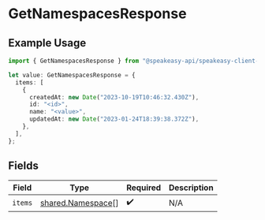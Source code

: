 # GetNamespacesResponse

## Example Usage

```typescript
import { GetNamespacesResponse } from "@speakeasy-api/speakeasy-client-sdk-typescript/sdk/models/shared";

let value: GetNamespacesResponse = {
  items: [
    {
      createdAt: new Date("2023-10-19T10:46:32.430Z"),
      id: "<id>",
      name: "<value>",
      updatedAt: new Date("2023-01-24T18:39:38.372Z"),
    },
  ],
};
```

## Fields

| Field                                                         | Type                                                          | Required                                                      | Description                                                   |
| ------------------------------------------------------------- | ------------------------------------------------------------- | ------------------------------------------------------------- | ------------------------------------------------------------- |
| `items`                                                       | [shared.Namespace](../../../sdk/models/shared/namespace.md)[] | :heavy_check_mark:                                            | N/A                                                           |